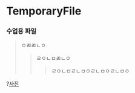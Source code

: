 # TemporaryFile

### 수업용 파일

>ㅇㄻㄻㄴㅇ
>>ㄹㅇㄴㅁㄻㄴㅇ
>>>ㄹㅇㄴㅁㄹㄴㅁㅇㄹㄴㅁㅇㄹㄴㅁㅇ

?[사진](https://www.google.com/search?q=%EC%82%AC%EC%A7%84&tbm=isch&source=iu&ictx=1&fir=RphRDSVJfIBPXM%252Cu8sS4VLhEDDq-M%252C_&vet=1&usg=AI4_-kRawL8Q9E0r0hnNstzC3ozHviD7vA&sa=X&ved=2ahUKEwjM0fSt26nvAhWHHXAKHfhHCZcQ9QF6BAgFEAE&biw=1920&bih=969#imgrc=RphRDSVJfIBPXM)
